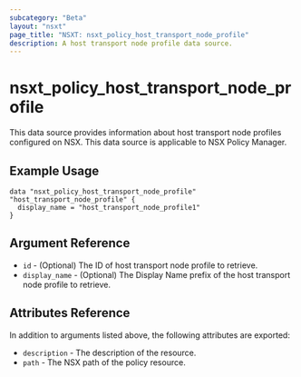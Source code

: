 ```yaml
---
subcategory: "Beta"
layout: "nsxt"
page_title: "NSXT: nsxt_policy_host_transport_node_profile"
description: A host transport node profile data source.
---
```


# nsxt_policy_host_transport_node_profile

This data source provides information about host transport node profiles configured on NSX.
This data source is applicable to NSX Policy Manager.

## Example Usage

```hcl
data "nsxt_policy_host_transport_node_profile" "host_transport_node_profile" {
  display_name = "host_transport_node_profile1"
}
```

## Argument Reference

* `id` - (Optional) The ID of host transport node profile to retrieve.
* `display_name` - (Optional) The Display Name prefix of the host transport node profile to retrieve.

## Attributes Reference

In addition to arguments listed above, the following attributes are exported:

* `description` - The description of the resource.
* `path` - The NSX path of the policy resource.
